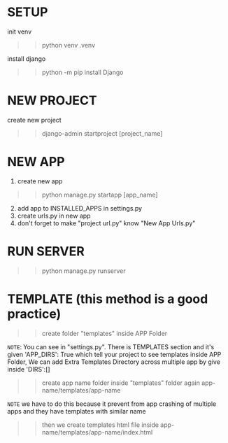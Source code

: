 # SETUP #
init venv
>> python venv .venv

install django
>> python -m pip install Django

# NEW PROJECT #
create new project
>> django-admin startproject [project_name]

# NEW APP #
1. create new app
>> python manage.py startapp [app_name]

2. add app to INSTALLED_APPS in settings.py
3. create urls.py in new app
4. don't forget to make "project url.py" know "New App Urls.py"

# RUN SERVER #
>> python manage.py runserver

# TEMPLATE (this method is a good practice)
>> create folder "templates" inside APP Folder

`NOTE`: You can see in "settings.py". There is TEMPLATES section
and it's given 'APP_DIRS': True which tell your project to see templates inside APP Folder, We can add Extra Templates Directory across multiple app by give inside 'DIRS':[]

>> create app name folder inside "templates" folder again
>> app-name/templates/app-name

`NOTE` we have to do this because it prevent from app crashing of multiple apps and they have templates with similar name
>> then we create templates html file inside
>> app-name/templates/app-name/index.html